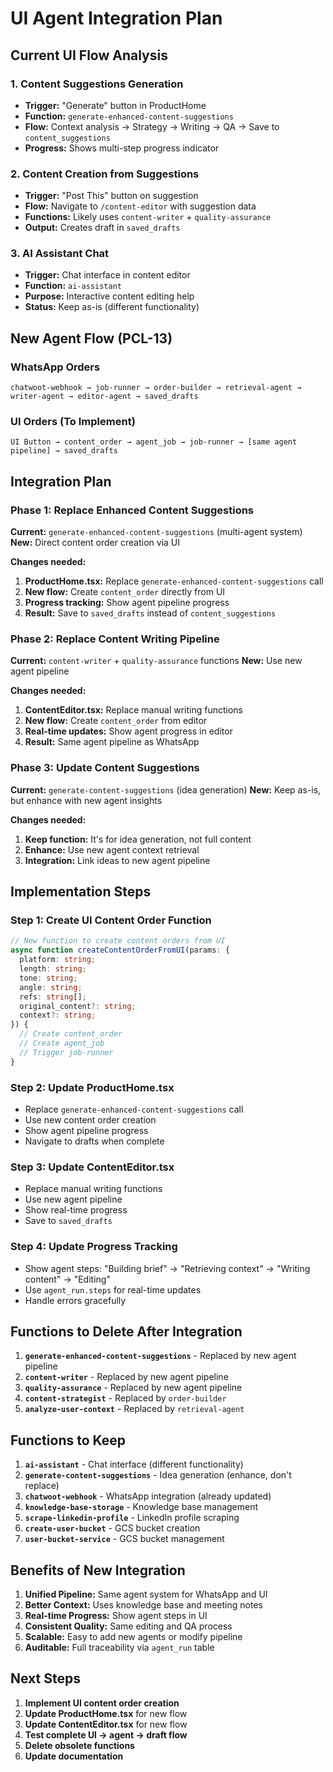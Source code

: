 # UI Agent Integration Plan

## Current UI Flow Analysis

### 1. Content Suggestions Generation
- **Trigger:** "Generate" button in ProductHome
- **Function:** `generate-enhanced-content-suggestions`
- **Flow:** Context analysis → Strategy → Writing → QA → Save to `content_suggestions`
- **Progress:** Shows multi-step progress indicator

### 2. Content Creation from Suggestions
- **Trigger:** "Post This" button on suggestion
- **Flow:** Navigate to `/content-editor` with suggestion data
- **Functions:** Likely uses `content-writer` + `quality-assurance`
- **Output:** Creates draft in `saved_drafts`

### 3. AI Assistant Chat
- **Trigger:** Chat interface in content editor
- **Function:** `ai-assistant`
- **Purpose:** Interactive content editing help
- **Status:** Keep as-is (different functionality)

## New Agent Flow (PCL-13)

### WhatsApp Orders
```
chatwoot-webhook → job-runner → order-builder → retrieval-agent → writer-agent → editor-agent → saved_drafts
```

### UI Orders (To Implement)
```
UI Button → content_order → agent_job → job-runner → [same agent pipeline] → saved_drafts
```

## Integration Plan

### Phase 1: Replace Enhanced Content Suggestions

**Current:** `generate-enhanced-content-suggestions` (multi-agent system)
**New:** Direct content order creation via UI

**Changes needed:**
1. **ProductHome.tsx:** Replace `generate-enhanced-content-suggestions` call
2. **New flow:** Create `content_order` directly from UI
3. **Progress tracking:** Show agent pipeline progress
4. **Result:** Save to `saved_drafts` instead of `content_suggestions`

### Phase 2: Replace Content Writing Pipeline

**Current:** `content-writer` + `quality-assurance` functions
**New:** Use new agent pipeline

**Changes needed:**
1. **ContentEditor.tsx:** Replace manual writing functions
2. **New flow:** Create `content_order` from editor
3. **Real-time updates:** Show agent progress in editor
4. **Result:** Same agent pipeline as WhatsApp

### Phase 3: Update Content Suggestions

**Current:** `generate-content-suggestions` (idea generation)
**New:** Keep as-is, but enhance with new agent insights

**Changes needed:**
1. **Keep function:** It's for idea generation, not full content
2. **Enhance:** Use new agent context retrieval
3. **Integration:** Link ideas to new agent pipeline

## Implementation Steps

### Step 1: Create UI Content Order Function
```typescript
// New function to create content orders from UI
async function createContentOrderFromUI(params: {
  platform: string;
  length: string;
  tone: string;
  angle: string;
  refs: string[];
  original_content?: string;
  context?: string;
}) {
  // Create content_order
  // Create agent_job
  // Trigger job-runner
}
```

### Step 2: Update ProductHome.tsx
- Replace `generate-enhanced-content-suggestions` call
- Use new content order creation
- Show agent pipeline progress
- Navigate to drafts when complete

### Step 3: Update ContentEditor.tsx
- Replace manual writing functions
- Use new agent pipeline
- Show real-time progress
- Save to `saved_drafts`

### Step 4: Update Progress Tracking
- Show agent steps: "Building brief" → "Retrieving context" → "Writing content" → "Editing"
- Use `agent_run.steps` for real-time updates
- Handle errors gracefully

## Functions to Delete After Integration

1. **`generate-enhanced-content-suggestions`** - Replaced by new agent pipeline
2. **`content-writer`** - Replaced by new agent pipeline  
3. **`quality-assurance`** - Replaced by new agent pipeline
4. **`content-strategist`** - Replaced by `order-builder`
5. **`analyze-user-context`** - Replaced by `retrieval-agent`

## Functions to Keep

1. **`ai-assistant`** - Chat interface (different functionality)
2. **`generate-content-suggestions`** - Idea generation (enhance, don't replace)
3. **`chatwoot-webhook`** - WhatsApp integration (already updated)
4. **`knowledge-base-storage`** - Knowledge base management
5. **`scrape-linkedin-profile`** - LinkedIn profile scraping
6. **`create-user-bucket`** - GCS bucket creation
7. **`user-bucket-service`** - GCS bucket management

## Benefits of New Integration

1. **Unified Pipeline:** Same agent system for WhatsApp and UI
2. **Better Context:** Uses knowledge base and meeting notes
3. **Real-time Progress:** Show agent steps in UI
4. **Consistent Quality:** Same editing and QA process
5. **Scalable:** Easy to add new agents or modify pipeline
6. **Auditable:** Full traceability via `agent_run` table

## Next Steps

1. **Implement UI content order creation**
2. **Update ProductHome.tsx** for new flow
3. **Update ContentEditor.tsx** for new flow
4. **Test complete UI → agent → draft flow**
5. **Delete obsolete functions**
6. **Update documentation**
